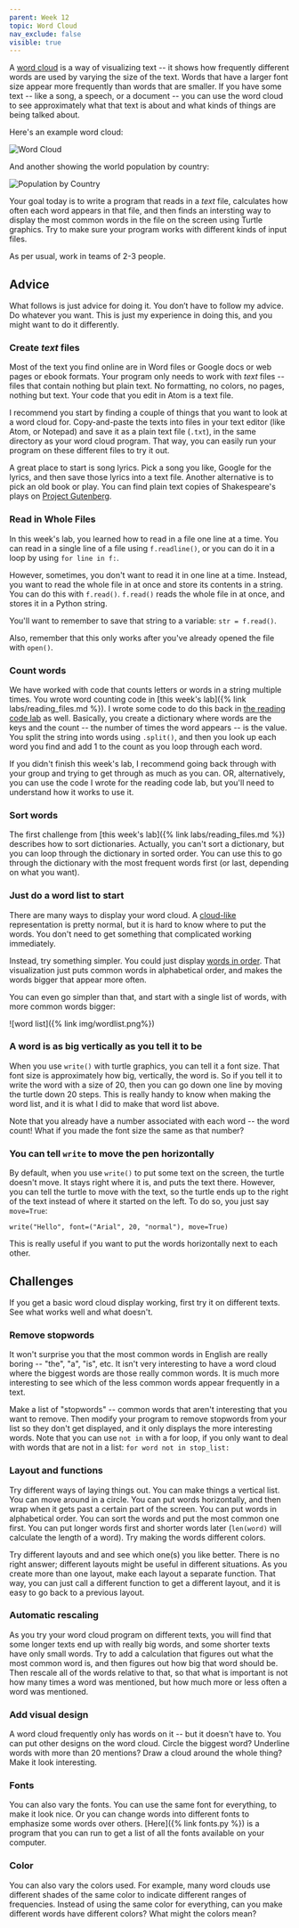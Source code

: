 ```yaml
---
parent: Week 12
topic: Word Cloud
nav_exclude: false
visible: true
---
```


A [word cloud](https://en.wikipedia.org/wiki/Tag_cloud) is a way of visualizing text -- it shows how frequently different words are used by varying the size of the text. Words that have a larger font size appear more frequently than words that are smaller. If you have some text -- like a song, a speech, or a document -- you can use the word cloud to see approximately what that text is about and what kinds of things are being talked about.  

Here's an example word cloud:

![Word Cloud](https://upload.wikimedia.org/wikipedia/commons/thumb/d/d9/State_of_the_union_word_clouds.png/1024px-State_of_the_union_word_clouds.png)

And another showing the world population by country:

![Population by Country](https://upload.wikimedia.org/wikipedia/commons/e/ec/Word_population_tagcloud_2011.png)

Your goal today is to write a program that reads in a *text* file, calculates how often each word appears in that file, and then finds an intersting way to display the most common words in the file on the screen using Turtle graphics. Try to make sure your program works with different kinds of input files.

As per usual, work in teams of 2-3 people.

## Advice

What follows is just advice for doing it. You don’t have to follow my advice. Do whatever you want. This is just my experience in doing this, and you might want to do it differently.

### Create *text* files

Most of the text you find online are in Word files or Google docs or web pages or ebook formats. Your program only needs to work with *text* files -- files that contain nothing but plain text. No formatting, no colors, no pages, nothing but text. Your code that you edit in Atom is a text file.  

I recommend you start by finding a couple of things that you want to look at a word cloud for. Copy-and-paste the texts into files in your text editor (like Atom, or Notepad) and save it as a plain text file (`.txt`), in the same directory as your word cloud program. That way, you can easily run your program on these different files to try it out.

A great place to start is song lyrics. Pick a song you like, Google for the lyrics, and then save those lyrics into a text file. Another alternative is to pick an old book or play. You can find plain text copies of Shakespeare's plays on [Project Gutenberg](http://www.gutenberg.org/ebooks/search/?query=shakespeare).

### Read in Whole Files

In this week's lab, you learned how to read in a file one line at a time. You can read in a single line of a file using `f.readline()`, or you can do it in a loop by using `for line in f:`.  

However, sometimes, you don't want to read it in one line at a time.  Instead, you want to read the whole file in at once and store its contents in a string. You can do this with `f.read()`.  `f.read()` reads the whole file in at once, and stores it in a Python string.  

You'll want to remember to save that string to a variable: `str = f.read()`.  

Also, remember that this only works after you've already opened the file with `open()`.

### Count words

We have worked with code that counts letters or words in a string multiple times. You wrote word counting code in [this week's lab]({% link labs/reading_files.md %}). I wrote some code to do this back in [the reading code lab](https://gitlab.msu.edu/mi-250/reading-code/-/blob/master/ex7.py) as well. Basically, you create a dictionary where words are the keys and the count -- the number of times the word
appears -- is the value. You split the string into words using `.split()`, and then you look up each word you find and add 1 to the count as you loop through each word.   

If you didn't finish this week's lab, I recommend going back through with your group and trying to get through as much as you can. OR, alternatively, you can use the code I wrote for the reading code lab, but you'll need to understand how it works to use it.

### Sort words

The first challenge from [this week's lab]({% link labs/reading_files.md %}) describes how to sort dictionaries. Actually, you can't sort a dictionary, but you can loop through the dictionary in sorted order. You can use this to go through the dictionary with the most frequent words first (or last, depending on what you want).

### Just do a word list to start

There are many ways to display your word cloud. A [cloud-like](https://en.wikipedia.org/wiki/Tag_cloud#/media/File:Foundation-l_word_cloud_without_headers_and_quotes.png) representation is pretty normal, but it is hard to know where to put the words. You don't need to get something that complicated working immediately.   

Instead, try something simpler. You could just display [words in order](https://en.wikipedia.org/wiki/Tag_cloud#/media/File:State_of_the_union_word_clouds.png). That visualization just puts common words in alphabetical order, and makes the words bigger that appear more often.

You can even go simpler than that, and start with a single list of words, with more common words bigger:

![word list]({% link img/wordlist.png%})

### A word is as big vertically as you tell it to be

When you use `write()` with turtle graphics, you can tell it a font size. That font size is approximately how big, vertically, the word is. So if you tell it to write the word with a size of 20, then you can go down one line by moving the turtle down 20 steps. This is really handy to know when making the word list, and it is what I did to make that word list above.

Note that you already have a number associated with each word -- the word count! What if you made the font size the same as that number?

### You can tell `write` to move the pen horizontally

By default, when you use `write()` to put some text on the screen, the turtle doesn't move. It stays right where it is, and puts the text there. However, you can tell the turtle to move with the text, so the turtle ends up to the right of the text instead of where it started on the left. To do so, you just say `move=True`:
```
write("Hello", font=("Arial", 20, "normal"), move=True)
```

This is really useful if you want to put the words horizontally next to each other.

## Challenges

If you get a basic word cloud display working, first try it on different texts.  See what works well and what doesn't.

### Remove stopwords

It won't surprise you that the most common words in English are really boring -- "the", "a", "is", etc. It isn't very interesting to have a word cloud where the biggest words are those really common words.  It is much more interesting to see which of the less common words appear frequently in a text.

Make a list of "stopwords" -- common words that aren't interesting that you want to remove. Then modify your program to remove stopwords from your list so they don't get displayed, and it only displays the more interesting words. Note that you can use `not in` with a for loop, if you only want to deal with words that are not in a list: `for word not in stop_list:`

### Layout and functions

Try different ways of laying things out.  You can make things a vertical list. You can move around in a circle. You can put words horizontally, and then wrap when it gets past a certain part of the screen. You can put words in alphabetical order. You can sort the words and put the most common one first. You can put longer words first and shorter words later (`len(word)` will calculate the length of a word). Try making the words different colors.  

Try different layouts and and see which one(s) you like better. There is no right answer; different layouts might be useful in different situations. As you create more than one layout, make each layout a separate function. That way, you can just call a different function to get a different layout, and it is easy to go back to a previous layout.

### Automatic rescaling

As you try your word cloud program on different texts, you will find that some longer texts end up with really big words, and some shorter texts have only small words. Try to add a calculation that figures out what the most common word is, and then figures out how big that word should be.  Then rescale all of the words relative to that, so that what is important is not how many times a word was mentioned, but how much more or less often a word was mentioned.

### Add visual design

A word cloud frequently only has words on it -- but it doesn't have to.  You can put other designs on the word cloud. Circle the biggest word? Underline words with more than 20 mentions? Draw a cloud around the whole thing? Make it look interesting.

### Fonts

You can also vary the fonts. You can use the same font for everything, to make it look nice. Or you can change words into different fonts to emphasize some words over others. [Here]({% link fonts.py %}) is a program that you can run to get a list of all the fonts available on your computer.

### Color

You can also vary the colors used. For example, many word clouds use different shades of the same color to indicate different ranges of frequencies. Instead of using the same color for everything, can you make different words have different colors? What might the colors mean?
